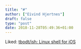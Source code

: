 ```yaml
---
title: "#"
author: ["Eivind Hjertnes"]
draft: false
type: "post"
date: 2018-11-28T05:49:36+01:00
---
```


Liked: [tbodt/ish: Linux shell for iOS](https://github.com/tbodt/ish)
